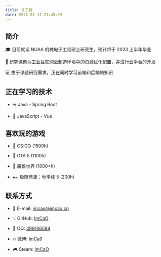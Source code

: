 ```yaml
---
title: 关于我
date: 2022-01-17 21:45:39
---
```


## 简介

🎓 目前就读 NUAA 机械电子工程硕士研究生，预计将于 2023 上半年毕业

🔬 研究课题为工业互联网云制造环境中的资源优化配置，并进行云平台的开发

💻 由于课题研究需求，正在同时学习前端和后端的知识

## 正在学习的技术

 - ☕ Java - Spring Boot

 - 📜 JavaScript - Vue

## 喜欢玩的游戏

 - 🔫 CS:GO (1500h)

 - 🚨 GTA 5 (1100h)

 - 👾 魔兽世界 (1000+h)

 - 🏎️ 极限竞速：地平线 5 (200h)

## 联系方式

 - 📧 E-mail: imcao@imcao.cn

 - 💡 GitHub: [ImCaO](https://github.com/ImCa0)

 - 🐧 QQ: [499106599](https://qm.qq.com/cgi-bin/qm/qr?k=se4VAGNgk23RomydsMDyaA_-e-sVh8To&noverify=0)

 - 🔥 微博: [ImCa0](https://weibo.com/u/3533869340)

 - 🎮 Steam: [ImCaO](https://steamcommunity.com/id/ImCaO)